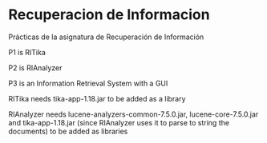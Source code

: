 # Recuperacion de Informacion
Prácticas de la asignatura de Recuperación de Información


P1 is RITika

P2 is RIAnalyzer

P3 is an Information Retrieval System with a GUI

RITika needs tika-app-1.18.jar to be added as a library

RIAnalyzer needs lucene-analyzers-common-7.5.0.jar, lucene-core-7.5.0.jar and tika-app-1.18.jar (since RIAnalyzer uses it to parse to string the documents) to be added as libraries
